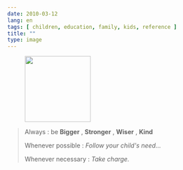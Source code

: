 ```yaml
---
date: 2010-03-12
lang: en
tags: [ children, education, family, kids, reference ]
title: ""
type: image
---
```


<figure>
<a
href="https://hugo.ferreira.cc/always-be-bigger-stronger-wiser-kind-whenever/attachment/1168/"
rel="attachment"><img
src="https://hugo.ferreira.cc/wp-content/uploads/2010/03/tumblr_kz62gqQwT91qz82meo1_1280-150x150.png"
width="150" height="150" /></a></figure>

> Always : be **Bigger** , **Stronger** , **Wiser** , **Kind**
>
> Whenever possible : *Follow your child's need...*
>
> Whenever necessary : *Take charge.*

